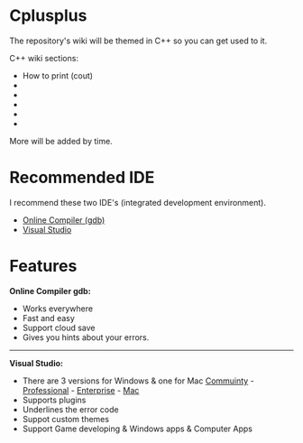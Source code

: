 # Cplusplus
The repository's wiki will be themed in C++ so you can get used to it.

C++ wiki sections:

- How to print (cout)
- 
-
-
-
-

More will be added by time.

# Recommended IDE
I recommend these two IDE's (integrated development environment).

- [Online Compiler (gdb)](https://www.onlinegdb.com/)
- [Visual Studio](https://visualstudio.microsoft.com/)

# Features

**Online Compiler gdb:**

- Works everywhere
- Fast and easy
- Support cloud save
- Gives you hints about your errors.

---

**Visual Studio:**

- There are 3 versions for Windows & one for Mac [Commuinty](https://visualstudio.microsoft.com/thank-you-downloading-visual-studio/?sku=Community&channel=Release&version=VS2022&source=VSLandingPage&cid=2030&passive=false) - [Professional](https://visualstudio.microsoft.com/thank-you-downloading-visual-studio/?sku=Professional&channel=Release&version=VS2022&source=VSLandingPage&cid=2030&passive=false) - [Enterprise](https://visualstudio.microsoft.com/thank-you-downloading-visual-studio/?sku=Enterprise&channel=Release&version=VS2022&source=VSLandingPage&cid=2030&passive=false) - [Mac](https://visualstudio.microsoft.com/thank-you-downloading-visual-studio-mac/?sku=communitymac&rel=17)
- Supports plugins
- Underlines the error code
- Suppot custom themes
- Support Game developing & Windows apps & Computer Apps

